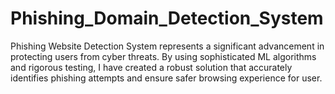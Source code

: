 # Phishing_Domain_Detection_System
Phishing Website Detection System represents a significant advancement in protecting users from cyber threats. By using sophisticated ML algorithms and rigorous testing, I have created a robust solution that accurately identifies phishing attempts and ensure safer browsing experience for user.
